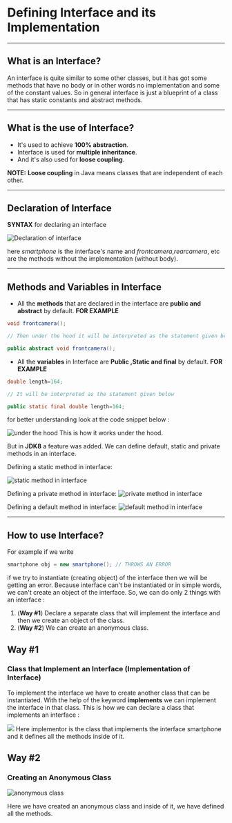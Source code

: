 # Defining Interface and its Implementation 
---------
## What is an Interface?
An interface is quite similar to some other classes, but it has got some methods that have no body or in other words no implementation and some of the constant values. So in general interface is just a blueprint of a class that has static constants and abstract methods.

----------
## What is the use of Interface?
- It's used to achieve **100% abstraction**.
- Interface is used for **multiple inheritance**.
- And it's also used for **loose coupling**.

**NOTE:** **Loose coupling** in Java means classes that are independent of each other.

-----------
## Declaration of Interface 
**SYNTAX** for declaring an interface 
<!-- insert an image -->
![Declaration of interface](../Assets/interfaceDeclaration.png)

here *smartphone* is the interface's name and *frontcamera*,*rearcamera*, etc are the methods without the implementation  (without body).

------------
## Methods and Variables in Interface 
- All the **methods** that are declared in the interface are **public and abstract** by default.
**FOR EXAMPLE**
```Java
void frontcamera();

// Then under the hood it will be interpreted as the statement given below

public abstract void frontcamera();
```
- All the **variables** in Interface are **Public ,Static and final** by default.
**FOR EXAMPLE**
```Java
double length=164;

// It will be interpreted as the statement given below

public static final double length=164;
```
for better understanding look at the code snippet below :
<!-- image 2 -->
![under the hood](../Assets/interfaceDeclaration2.png)
This is how it works under the hood.

But in **JDK8** a feature was added. We can define default, static and private methods in an interface. 

Defining a static method in interface: 
<!-- static method in interface code snippet-->
![static method in interface](../Assets/staticmethod.png)


<!-- private method in interface code snippet -->
Defining a private method in interface: 
![private method in interface](../Assets/privatemethod.png)


<!-- default method in interface code snippet -->
Defining a default method in interface: 
![default method in interface](../Assets/defaultmethod.png)

------------
## How to use Interface?
For example if we write 
```java
smartphone obj = new smartphone(); // THROWS AN ERROR
```
if we try to instantiate (creating object) of the interface then we will be getting an error. Because interface can't be instantiated or in simple words, we can't create an object of the interface. 
So, we can do only 2 things with an interface :
1. (**Way #1**) Declare a separate class that will implement the interface and then we create an object of the class.
2. (**Way #2**) We can create an anonymous class. 

## Way #1
### Class that Implement an Interface (Implementation of Interface)
<!-- and write about it -->
To implement the interface we have to create another class that can be instantiated. With the help of the keyword **implements** we can implement the interface in that class. This is how we can declare a class that implements an interface : 
<!-- insert the image  -->
![](../Assets/implementation.png)
Here implementor is the class that implements the interface smartphone and it defines all the methods inside of it.

## Way #2
### Creating an Anonymous Class

<!-- insert image  -->
![anonymous class](../Assets/anonymous.png)
<!-- and write about it -->
Here we have created an anonymous class and inside of it, we have defined all the methods.



